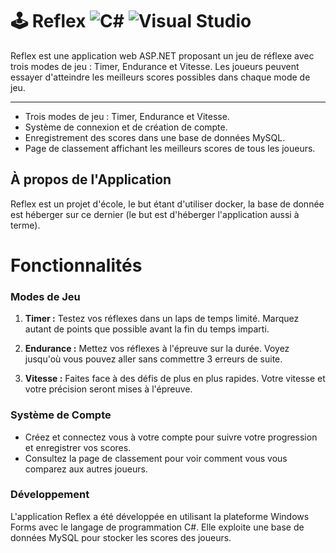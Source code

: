 # 🕹 Reflex ![C#](https://img.shields.io/badge/c%23-%23239120.svg?style=for-the-badge&logo=csharp&logoColor=white) ![Visual Studio](https://img.shields.io/badge/Visual%20Studio-5C2D91.svg?style=for-the-badge&logo=visual-studio&logoColor=white)

Reflex est une application web ASP.NET proposant un jeu de réflexe avec trois modes de jeu : Timer, Endurance et Vitesse. Les joueurs peuvent essayer d'atteindre les meilleurs scores possibles dans chaque mode de jeu.

---
- Trois modes de jeu : Timer, Endurance et Vitesse.
- Système de connexion et de création de compte.
- Enregistrement des scores dans une base de données MySQL.
- Page de classement affichant les meilleurs scores de tous les joueurs.

## À propos de l'Application

Reflex est un projet d'école, le but étant d'utiliser docker, la base de donnée est héberger sur ce dernier (le but est d'héberger l'application aussi à terme).

# Fonctionnalités

### Modes de Jeu

1. **Timer :** Testez vos réflexes dans un laps de temps limité. Marquez autant de points que possible avant la fin du temps imparti.

2. **Endurance :** Mettez vos réflexes à l'épreuve sur la durée. Voyez jusqu'où vous pouvez aller sans commettre 3 erreurs de suite.

3. **Vitesse :** Faites face à des défis de plus en plus rapides. Votre vitesse et votre précision seront mises à l'épreuve.

### Système de Compte

- Créez et connectez vous à votre compte pour suivre votre progression et enregistrer vos scores.
- Consultez la page de classement pour voir comment vous vous comparez aux autres joueurs.

### Développement

L'application Reflex a été développée en utilisant la plateforme Windows Forms avec le langage de programmation C#. Elle exploite une base de données MySQL pour stocker les scores des joueurs.

